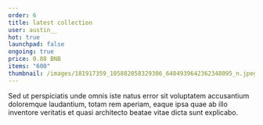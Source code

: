 ```yaml
---
order: 6
title: latest collection
user: austin__
hot: true
launchpad: false
ongoing: true
price: 0.08 BNB
items: "600"
thumbnail: /images/181917359_105882058329306_6484939642362348095_n.jpeg
---
```

Sed ut perspiciatis unde omnis iste natus error sit voluptatem accusantium doloremque laudantium, totam rem aperiam, eaque ipsa quae ab illo inventore veritatis et quasi architecto beatae vitae dicta sunt explicabo.